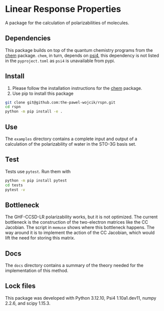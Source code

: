 # Linear Response Properties
A package for the calculation of polarizabilities of molecules.

## Dependencies
This package builds on top of the quantum chemistry programs from the
[chem](https://github.com/the-pawel-wojcik/chem) package. `chem`, in turn,
depends on [psi4](https://psicode.org/), this dependency is not listed in the
`pyproject.toml` as `psi4` is unavailable from pypi.

## Install
1. Please follow the installation instructions for the
   [chem](https://github.com/the-pawel-wojcik/chem) package.
2. Use pip to install this package
```bash
git clone git@github.com:the-pawel-wojcik/rspn.git
cd rspn
python -m pip install -e .
```

## Use
The `examples` directory contains a complete input and output of a calculation
of the polarizability of water in the STO-3G basis set.

## Test
Tests use `pytest`. Run them with
```bash
python -m pip install pytest
cd tests
pytest -v
```

## Bottleneck
The GHF-CCSD-LR polarizability works, but it is not optimized. The current
bottleneck is the construction of the two-electron matrices like the CC
Jacobian. The script in `memuse` shows where this bottleneck happens. The way
around it is to implement the action of the CC Jacobian, which would lift the
need for storing this matrix.

## Docs
The `docs` directory contains a summary of the theory needed for the
implementation of this method.

## Lock files
This package was developed with Python 3.12.10, Psi4 1.10a1.dev11, numpy 2.2.6,
and scipy 1.15.3.
